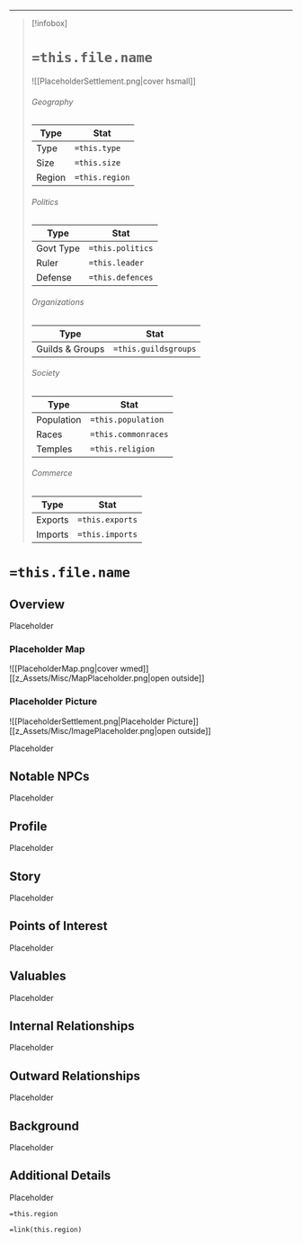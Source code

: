 
---




> [!infobox]
> # `=this.file.name`
> ![[PlaceholderSettlement.png|cover hsmall]]
>
> ###### Geography
> Type |  Stat |
> ---|---|
> Type | `=this.type` |
> Size | `=this.size` |
> Region | `=this.region` |
>
> ###### Politics
> Type |  Stat |
> ---|---|
> Govt Type | `=this.politics` |
> Ruler | `=this.leader` |
> Defense | `=this.defences` |
> ###### Organizations
> Type |  Stat |
> ---|---|
> Guilds & Groups | `=this.guildsgroups` |
> ###### Society
> Type |  Stat |
> ---|---|
> Population | `=this.population` |
> Races | `=this.commonraces` |
> Temples | `=this.religion`  |
> ###### Commerce
> Type |  Stat |
> ---|---|
> Exports | `=this.exports` |
> Imports | `=this.imports` |


# `=this.file.name`
## Overview
Placeholder

### Placeholder Map
![[PlaceholderMap.png|cover wmed]]
[[z_Assets/Misc/MapPlaceholder.png|open outside]]

### Placeholder Picture
![[PlaceholderSettlement.png|Placeholder Picture]]
[[z_Assets/Misc/ImagePlaceholder.png|open outside]]

Placeholder

## Notable NPCs
Placeholder

## Profile
Placeholder

## Story
Placeholder

## Points of Interest
Placeholder

## Valuables
Placeholder

## Internal Relationships
Placeholder

## Outward Relationships
Placeholder

## Background
Placeholder

## Additional Details
Placeholder

`=this.region`


`=link(this.region)`
